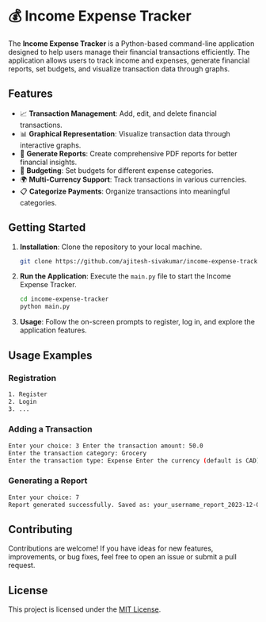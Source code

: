 
# 💰 Income Expense Tracker

The **Income Expense Tracker** is a Python-based command-line application designed to help users manage their financial transactions efficiently. The application allows users to track income and expenses, generate financial reports, set budgets, and visualize transaction data through graphs.

## Features

- 📈 **Transaction Management**: Add, edit, and delete financial transactions.
- 📊 **Graphical Representation**: Visualize transaction data through interactive graphs.
- 📄 **Generate Reports**: Create comprehensive PDF reports for better financial insights.
- 💼 **Budgeting**: Set budgets for different expense categories.
- 🌍 **Multi-Currency Support**: Track transactions in various currencies.
- 📋 **Categorize Payments**: Organize transactions into meaningful categories.

## Getting Started

1. **Installation**: Clone the repository to your local machine.

    ```bash
    git clone https://github.com/ajitesh-sivakumar/income-expense-tracker.git
    ```

2. **Run the Application**: Execute the `main.py` file to start the Income Expense Tracker.

    ```bash
    cd income-expense-tracker
    python main.py
    ```

3. **Usage**: Follow the on-screen prompts to register, log in, and explore the application features.

## Usage Examples

### Registration

```bash
1. Register
2. Login
3. ...
```

### Adding a Transaction
```bash
Enter your choice: 3 Enter the transaction amount: 50.0 
Enter the transaction category: Grocery 
Enter the transaction type: Expense Enter the currency (default is CAD): CAD
```

### Generating a Report

```bash
Enter your choice: 7
Report generated successfully. Saved as: your_username_report_2023-12-01_14-30-00.pdf
```

## Contributing
Contributions are welcome! If you have ideas for new features, improvements, or bug fixes, feel free to open an issue or submit a pull request.

## License
This project is licensed under the [MIT License](https://chat.openai.com/c/LICENSE).
